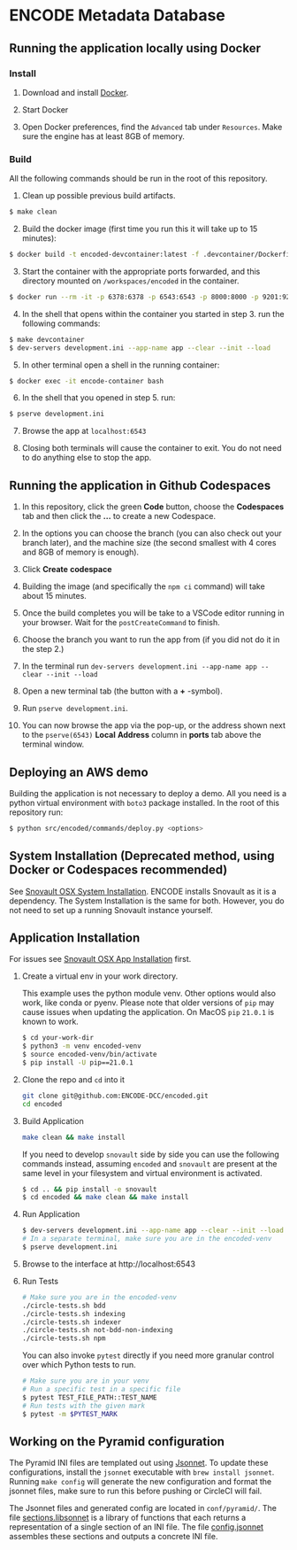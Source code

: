 ENCODE Metadata Database
========================


## Running the application locally using Docker

### Install

1. Download and install [Docker](https://docs.docker.com/get-docker/).

2. Start Docker

3. Open Docker preferences, find the `Advanced` tab under `Resources`. Make sure the engine has at least 8GB of memory.

### Build

All the following commands should be run in the root of this repository.

1. Clean up possible previous build artifacts.
```bash
$ make clean
````

2. Build the docker image (first time you run this it will take up to 15 minutes):
```bash
$ docker build -t encoded-devcontainer:latest -f .devcontainer/Dockerfile .
```
3. Start the container with the appropriate ports forwarded, and this directory mounted on `/workspaces/encoded` in the container.
```bash
$ docker run --rm -it -p 6378:6378 -p 6543:6543 -p 8000:8000 -p 9201:9201 -v $(pwd):/workspaces/encoded --workdir /workspaces/encoded --name encode-container encoded-devcontainer:latest bash
```

4. In the shell that opens within the container you started in step 3. run the following commands:
```bash
$ make devcontainer
$ dev-servers development.ini --app-name app --clear --init --load
```

5. In other terminal open a shell in the running container:
```bash
$ docker exec -it encode-container bash
```

6. In the shell that you opened in step 5. run:
```bash
$ pserve development.ini
```

7. Browse the app at `localhost:6543`

8. Closing both terminals will cause the container to exit. You do not need to do anything else to stop the app.


## Running the application in Github Codespaces

1. In this repository, click the green **Code** button, choose the **Codespaces** tab and then click the **...** to create a new Codespace.

2. In the options you can choose the branch (you can also check out your branch later), and the machine size (the second smallest with 4 cores and 8GB of memory is enough).

3. Click **Create** **codespace**

4. Building the image (and specifically the `npm ci` command) will take about 15 minutes. 

5. Once the build completes you will be take to a VSCode editor running in your browser. Wait for the `postCreateCommand` to finish.

6. Choose the branch you want to run the app from (if you did not do it in the step 2.)

7. In the terminal run `dev-servers development.ini --app-name app --clear --init --load`

8. Open a new terminal tab (the button with a **+** -symbol).

9. Run `pserve development.ini`.

10. You can now browse the app via the pop-up, or the address shown next to the `pserve(6543)` **Local** **Address** column in **ports** tab above the terminal window.

## Deploying an AWS demo

Building the application is not necessary to deploy a demo. All you need is a python virtual environment with `boto3` package installed.
In the root of this repository run:
```bash
$ python src/encoded/commands/deploy.py <options>
```


## System Installation (Deprecated method, using Docker or Codespaces recommended)
See [Snovault OSX System Installation][].  ENCODE installs Snovault as it is a dependency.
The System Installation is the same for both.  However, you do not need to set up a running 
Snovault instance yourself.


## Application Installation
For issues see [Snovault OSX App Installation][] first.

1. Create a virtual env in your work directory.

   This example uses the python module venv. Other options would also work, like conda or pyenv.
   Please note that older versions of `pip` may cause issues when updating the application.
   On MacOS `pip` `21.0.1` is known to work.
    ```bash
    $ cd your-work-dir
    $ python3 -m venv encoded-venv
    $ source encoded-venv/bin/activate
    $ pip install -U pip==21.0.1
    ```

2. Clone the repo and `cd` into it
    ```bash
    git clone git@github.com:ENCODE-DCC/encoded.git
    cd encoded
    ```

3. Build Application
    ```bash
    make clean && make install
    ```

    If you need to develop `snovault` side by side you can use the following commands instead, assuming `encoded` and `snovault` are present at the same level in your filesystem and virtual environment is activated.

    ```bash
    $ cd .. && pip install -e snovault
    $ cd encoded && make clean && make install
    ```

4. Run Application
    ```bash
    $ dev-servers development.ini --app-name app --clear --init --load
    # In a separate terminal, make sure you are in the encoded-venv
    $ pserve development.ini
    ```

5. Browse to the interface at http://localhost:6543

6. Run Tests
    ```bash
    # Make sure you are in the encoded-venv
    ./circle-tests.sh bdd
    ./circle-tests.sh indexing
    ./circle-tests.sh indexer
    ./circle-tests.sh not-bdd-non-indexing
    ./circle-tests.sh npm
    ```

    You can also invoke `pytest` directly if you need more granular control over which Python tests to run.

    ```bash
    # Make sure you are in your venv
    # Run a specific test in a specific file
    $ pytest TEST_FILE_PATH::TEST_NAME
    # Run tests with the given mark
    $ pytest -m $PYTEST_MARK
    ```

## Working on the Pyramid configuration
The Pyramid INI files are templated out using [Jsonnet](https://jsonnet.org/). To update
these configurations, install the `jsonnet` executable with `brew install jsonnet`.
Running `make config` will generate the new configuration and format the jsonnet files,
make sure to run this before pushing or CircleCI will fail.

The Jsonnet files and generated config are located in `conf/pyramid/`. The file
[sections.libsonnet](conf/pyramid/sections.libsonnet) is a library of functions that
each returns a representation of a single section of an INI file. The file
[config.jsonnet](conf/pyramid/config.jsonnet) assembles these sections and outputs a
concrete INI file.


[Snovault OSX System Installation]: https://github.com/ENCODE-DCC/snovault/blob/dev/README.rst#system-installation-osx-catlina-10152
[Snovault OSX App Installation]: https://github.com/ENCODE-DCC/snovault/blob/dev/README.rst#application-installation
